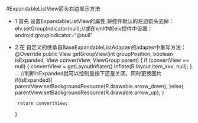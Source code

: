 #ExpandableListView箭头右边显示方法
 * 1 首先 设置ExpandableListView的属性,将控件默认的左边箭头去掉：<br>
         elv.setGroupIndicator(null);//或在xml中的elv控件中设置：android:groupIndicator="@null"<br>
 * 2 在 自定义的继承自BaseExpandableListAdapter的adapter中重写方法：<br>
    @Override
    public View getGroupView(int groupPosition, boolean isExpanded,
            View convertView, ViewGroup parent) {
            if (convertView == null) {
                convertView = getLayoutInflater().inflate(R.layout.item_xxx, null);
            }
            ...
            //判断isExpanded就可以控制是按下还是关闭，同时更换图片 
            if(isExpanded){
                parentView.setBackgroundResource(R.drawable.arrow_down);
            }else{
                parentView.setBackgroundResource(R.drawable.arrow_up);
            } 
        
        return convertView; 
    }
